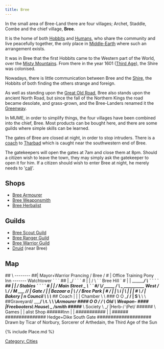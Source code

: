 ```yaml
---
title: Bree
---
```


In the small area of Bree-Land there are four villages; Archet, Staddle,
Combe and the chief village, **Bree**.

It is the home of both [Hobbits](Hobbit "wikilink") and
[Humans](Human "wikilink"), who share the community and live peacefully
together, the only place in [Middle-Earth](Middle-Earth "wikilink")
where such an arrangement exists.

It was in Bree that the first Hobbits came to the Western part of the
World, over the [Misty Mountains](Misty_Mountains "wikilink"). From
there in the year 1601 ([Third Age](Third_Age "wikilink")), the Shire
was colonised.

Nowadays, there is little communication between Bree and the
[Shire](Shire "wikilink"), the Hobbits of both finding the others
strange and foreign.

As well as standing upon the [Great Old Road](Old_East_Road "wikilink"),
Bree also stands upon the ancient North Road, but since the fall of the
Northern Kings the road became desolate, and grass-grown, and the
Bree-Landers renamed it the [Greenway](Greenway "wikilink").

In MUME, in order to simplify things, the four villages have been
combined into the chief, Bree. Most products can be bought here, and
there are some guilds where simple skills can be learned.

The gates of Bree are closed at night, in order to stop intruders. There
is a [coach](coach "wikilink") to [Tharbad](Tharbad "wikilink") which is
caught near the southwestern end of Bree.

The gatekeepers will open the gates at 7am and close them at 8pm. Should
a citizen wish to leave the town, they may simply ask the gatekeeper to
open it for him. If a citizen should wish to enter Bree at night, he
merely needs to '[call](call "wikilink")'.

## Shops

- [Bree Armourer](Bree_Armourer "wikilink")
- [Bree Weaponsmith](Bree_Weaponsmith "wikilink")
- [Bree Herbalist](Bree_Herbalist "wikilink")

## Guilds

- [Bree Scout Guild](Bree_Scout_Guild "wikilink")
- [Bree Ranger Guild](Bree_Ranger_Guild "wikilink")
- [Bree Warrior Guild](Bree_Warrior_Guild "wikilink")
- [Druid](Druid "wikilink") (near Bree)

## Map

\## \\ -------- \##\| Mayor+Warrior Prancing / Bree / \# \| Office
Training Pony Inn ------- Watchtower \` \` \` \## \| _/ \` \` \` \# \|
\| / \\ \` \` Bree Hill \` \# \| \| _______________/ \\
\` \` \` \` \## \| \| / Stables \` \` \` \` \# \| \| _/ Main Street _
\\__ \` \` \#___/ \\/ _____ _____/ \\ _
__________ West _/ \\ / / M ___ __// \| Gate / \| \|
Bazaar a \| \\ ___/ / Bree Park \| \#___ ___/ \| \| \\ i \|
\\_ \| \| \| \# \\ / \| Bakery \| n Council \\ \\
\\_______________ \## Coach \| \| \| Chamber \\ \\ \### O
O _____/ / \| S \\____ \\ \\ \##Graveyard/ _____/ \\ t. \\
\\ \\__Armourer_ \#### O O / / \\ Old \\ Weapon- \####
\|_____Freebooters\\__ House\\ _ /smith \#####______ \\
Society \\ _/ \|Herb-/ \Pet/ \###### \\ Games \| \| alist Shop
\######Inn \| \| \########### \| \| \###### \############### Hedge+Dike
South Gate \#################### Drawn by Ticar of Norbury, Sorcerer of
Arthedain, the Third Age of the Sun

{% include Place.md %}

[Category: Cities](Category:_Cities "wikilink")